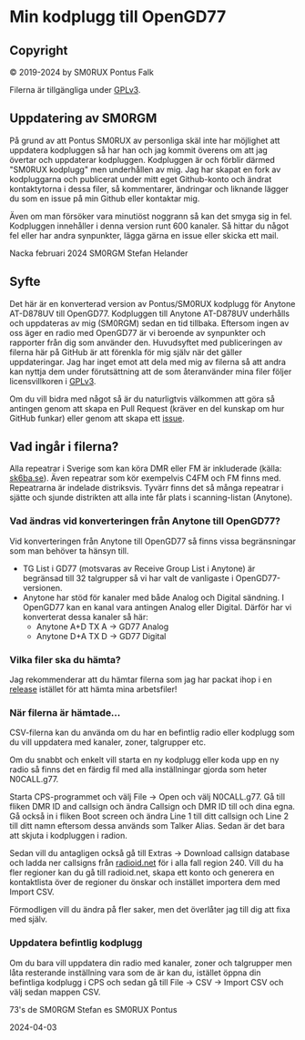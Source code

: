 # Min kodplugg till OpenGD77

## Copyright

© 2019-2024 by SM0RUX Pontus Falk

Filerna är tillgängliga under [GPLv3](https://github.com/sm0rux/opengd77/blob/master/LICENSE).

## Uppdatering av SM0RGM 

På grund av att Pontus SM0RUX av personliga skäl inte har möjlighet att uppdatera kodpluggen så har han och jag kommit överens om att jag övertar och uppdaterar kodpluggen. Kodpluggen är och förblir därmed "SM0RUX kodplugg" men underhållen av mig. Jag har skapat en fork av kodpluggarna och publicerat under mitt eget Github-konto och ändrat kontaktytorna i dessa filer, så kommentarer, ändringar och liknande lägger du som en issue på min Github eller kontaktar mig.

Även om man försöker vara minutiöst noggrann så kan det smyga sig in fel. Kodpluggen innehåller i denna version runt 600 kanaler. Så hittar du något fel eller har andra synpunkter, lägga gärna en issue eller skicka ett mail. 

Nacka februari 2024
SM0RGM Stefan Helander

## Syfte

Det här är en konverterad version av Pontus/SM0RUX kodplugg för Anytone AT-D878UV till OpenGD77. Kodpluggen till Anytone AT-D878UV underhålls och uppdateras av mig (SM0RGM) sedan en tid tillbaka. Eftersom ingen av oss äger en radio med OpenGD77 är vi beroende av synpunkter och rapporter från dig som använder den. 
Huvudsyftet med publiceringen av filerna här på GitHub är att förenkla för mig själv när det gäller uppdateringar. Jag har inget emot att dela med mig av filerna så att andra kan nyttja dem under förutsättning att de som återanvänder mina filer följer licensvillkoren i [GPLv3](https://github.com/sm0rux/opengd77/blob/master/LICENSE).

Om du vill bidra med något så är du naturligtvis välkommen att göra så antingen genom att skapa en Pull Request (kräver en del kunskap om hur GitHub funkar) eller genom att skapa ett [issue](https://github.com/sm0rgm/opengd77/issues).

## Vad ingår i filerna?

Alla repeatrar i Sverige som kan köra DMR eller FM är inkluderade (källa: [sk6ba.se](https://sk6ba.se/repeater/karta/)). Även repeatrar som kör exempelvis C4FM och FM finns med. Repeatrarna är indelade distriksvis. Tyvärr finns det så många repeatrar i sjätte och sjunde distrikten att alla inte får plats i scanning-listan (Anytone).

### Vad ändras vid konverteringen från Anytone till OpenGD77?

Vid konverteringen från Anytone till OpenGD77 så finns vissa begränsningar som man behöver ta hänsyn till.

* TG List i GD77 (motsvaras av Receive Group List i Anytone) är begränsad till 32 talgrupper så vi har valt de vanligaste i OpenGD77-versionen.
* Anytone har stöd för kanaler med både Analog och Digital sändning. I OpenGD77 kan en kanal vara antingen Analog eller Digital. Därför har vi konverterat dessa kanaler så här:
    * Anytone A+D TX A -> GD77 Analog
    * Anytone D+A TX D -> GD77 Digital

### Vilka filer ska du hämta?

Jag rekommenderar att du hämtar filerna som jag har packat ihop i en [release](https://github.com/sm0rgm/opengd77/releases) istället för att hämta mina arbetsfiler!

### När filerna är hämtade... 

CSV-filerna kan du använda om du har en befintlig radio eller kodplugg som du vill uppdatera med kanaler, zoner, talgrupper etc. 

Om du snabbt och enkelt vill starta en ny kodplugg eller koda upp en ny radio så finns det en färdig fil med alla inställningar gjorda som heter N0CALL.g77.

Starta CPS-programmet och välj File -> Open och välj N0CALL.g77. Gå till fliken DMR ID and callsign och ändra Callsign och DMR ID till och dina egna. Gå också in i fliken Boot screen och ändra Line 1 till ditt callsign och Line 2 till ditt namn eftersom dessa används som Talker Alias. 
Sedan är det bara att skjuta i kodpluggen i radion.

Sedan vill du antagligen också gå till Extras -> Download callsign database och ladda ner callsigns från [radioid.net](https://radioid.net) för i alla fall region 240. Vill du ha fler regioner kan du gå till radioid.net, skapa ett konto och generera en kontaktlista över de regioner du önskar och instället importera dem med Import CSV.

Förmodligen vill du ändra på fler saker, men det överlåter jag till dig att fixa med själv.

### Uppdatera befintlig kodplugg

Om du bara vill uppdatera din radio med kanaler, zoner och talgrupper men låta resterande inställning vara som de är kan du, istället öppna din befintliga kodplugg i CPS och sedan gå till File -> CSV -> Import CSV och välj sedan mappen CSV. 

73's de SM0RGM Stefan es SM0RUX Pontus

2024-04-03

